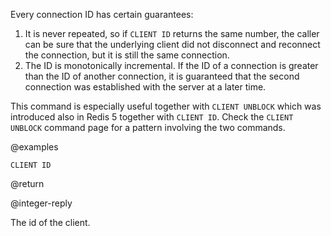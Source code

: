 Every connection ID has certain guarantees:

1. It is never repeated, so if `CLIENT ID` returns the same number, the caller can be sure that the underlying client did not disconnect and reconnect the connection, but it is still the same connection.
2. The ID is monotonically incremental. If the ID of a connection is greater than the ID of another connection, it is guaranteed that the second connection was established with the server at a later time.

This command is especially useful together with `CLIENT UNBLOCK` which was introduced also in Redis 5 together with `CLIENT ID`. Check the `CLIENT UNBLOCK` command page for a pattern involving the two commands.

@examples

```cli
CLIENT ID
```

@return

@integer-reply

The id of the client.
